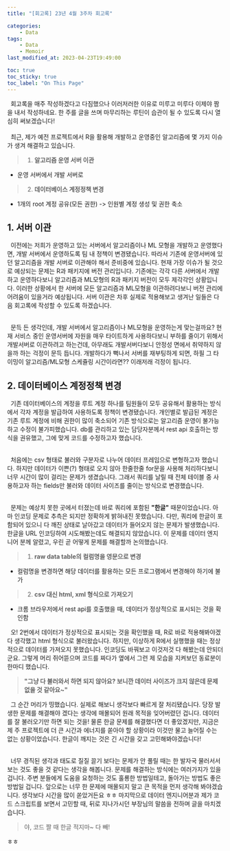 ```yaml
---
title: "[회고록] 23년 4월 3주차 회고록"

categories:
    - Data
tags:
    - Data
    - Memoir
last_modified_at: 2023-04-23T19:49:00

toc: true
toc_sticky: true
toc_label: "On This Page"
---
```


&#160; 회고록을 매주 작성하겠다고 다짐했으나 이러저러한 이유로 미루고 미루다 이제야 짬을 내서 작성하네요. 한 주를 글을 쓰며 마무리하는 루틴이 습관이 될 수 있도록 다시 열심히 써보겠습니다! <br><br>
&#160; 최근, 제가 예전 프로젝트에서 R을 활용해 개발하고 운영중인 알고리즘에 몇 가지 이슈가 생겨 해결하고 있습니다. 

> 1. **알고리즘 운영 서버 이관**
- 운영 서버에서 개발 서버로 
> 2. **데이터베이스 계정정책 변경**
- 1개의 root 계정 공유(모든 권한) -> 인원별 계정 생성 및 권한 축소

## 1. 서버 이관
&#160; 이전에는 저희가 운영하고 있는 서버에서 알고리즘이나 ML 모형을 개발하고 운영했다면, 개발 서버에서 운영하도록 팀 내 정책이 변경됐습니다. 따라서 기존에 운영서버에 있던 알고리즘을 개발 서버로 이관해야 해서 준비중에 있습니다. 현재 가장 이슈가 될 것으로 예상되는 문제는 R과 패키지에 버전 관리입니다. 기존에는 각각 다른 서버에서 개발하고 운영하다보니 알고리즘과 ML모형의 R과 패키지 버전이 모두 제각각인 상황입니다. 이러한 상황에서 한 서버에 모든 알고리즘과 ML모형을 이관하려다보니 버전 관리에 어려움이 있을거라 예상됩니다. 서버 이관은 차후 실제로 적용해보고 생겨난 일들은 다음 회고록에 작성할 수 있도록 하겠습니다.<br><br>

&#160; 문득 든 생각인데, 개발 서버에서 알고리즘이나 ML모형을 운영하는게 맞는걸까요? 현재 서비스 중인 운영서버에 자원을 매우 타이트하게 사용하다보니 부하를 줄이기 위해서 개발서버로 이관하려고 하는건데, 아무래도 개발서버다보니 안정성 면에서 취약하지 않을까 하는 걱정이 문득 듭니다. 개발하다가 뻑나서 서버를 재부팅하게 되면, 하필 그 타이밍이 알고리즘/ML모형 스케쥴링 시간이라면?? 이래저래 걱정이 됩니다. 

## 2. 데이터베이스 계정정책 변경
&#160; 기존 데이터베이스의 계정을 루트 계정 하나를 팀원들이 모두 공유해서 활용하는 방식에서 각자 계정을 발급하여 사용하도록 정책이 변경됐습니다. 개인별로 발급된 계정은 기존 루트 계정에 비해 권한이 많이 축소되어 기존 방식으로는 알고리즘 운영이 불가능하고 수정이 불가피했습니다. db를 관리하고 있는 담당자분께서 rest api 호출하는 방식을 권유했고, 그에 맞게 코드를 수정하고자 했습니다.<br><br>

&#160; 처음에는 csv 형태로 불러와 구분자로 나누어 데이터 프레임으로 변형하고자 했습니다. 하지만 데이터가 이쁜(?) 형태로 오지 않아 한줄한줄 for문을 사용해 처리하다보니 너무 시간이 많이 걸리는 문제가 생겼습니다. 그래서 쿼리를 날릴 때 전체 테이블 중 사용하고자 하는 fields만 불러와 데이터 사이즈를 줄이는 방식으로 변경했습니다. <br><br>

&#160; 문제는 예상치 못한 곳에서 터졌는데 바로 쿼리에 포함된 **"한글"** 때문이었습니다. 아마 인코딩 문제로 추측은 되지만 정확하게 밝혀내진 못했습니다. 다만, 쿼리에 한글이 포함되어 있으니 다 깨진 상태로 날아갔고 데이터가 들어오지 않는 문제가 발생했습니다. 한글을 URL 인코딩하여 시도해봤는데도 해결되지 않았습니다. 이 문제를 데이터 엔지니어 분께 알렸고, 우린 곧 어떻게 문제를 해결할까 논의했습니다.
> 1. **raw data table의 컬럼명을 영문으로 변경**
- 컬럼명을 변경하면 해당 데이터를 활용하는 모든 프로그램에서 변경해야 하기에 불가
> 2. **csv 대신 html, xml 형식으로 가져오기**
- 크롬 브라우저에서 rest api를 호출했을 때, 데이터가 정상적으로 표시되는 것을 확인함

&#160; 오! 2번에서 데이터가 정상적으로 표시되는 것을 확인했을 때, R로 바로 적용해봐야겠다 생각했고 html 형식으로 불러왔습니다. 하지만, 이상하게 R에서 실행했을 때는 정상적으로 데이터를 가져오지 못했습니다. 인코딩도 바꿔보고 이것저것 다 해봤는데 안되더군요. 그렇게 머리 쥐어뜯으며 코드를 짜다가 옆에서 그런 제 모습을 지켜보던 동료분이 한마디 했습니다. 
> **"그냥 다 불러와서 하면 되지 않아요? 보니깐 데이터 사이즈가 크지 않은데 문제 없을 것 같아요~"**

&#160; 그 순간 머리가 띵했습니다. 실제로 해보니 생각보다 빠르게 잘 처리됐습니다. 당장 발생한 문제를 해결해야 겠다는 생각에 매몰되어 원래 목적을 잊어버렸던 겁니다. 데이터를 잘 불러오기만 하면 되는 것을! 물론 한글 문제를 해결했다면 더 좋았겠지만, 지금은 제 주 프로젝트에 더 큰 시간과 에너지를 쏟아야 할 상황이라 이것만 물고 늘어질 수는 없는 상황이었습니다. 한글이 깨지는 것은 긴 시간을 갖고 고민해봐야겠습니다! <br><br>

&#160; 너무 경직된 생각과 태도로 질질 끌기 보다는 문제가 안 풀릴 때는 한 발자국 물러서서 보는 것도 좋을 것 같다는 생각을 해봅니다. 문제를 해결하는 방식에는 여러가지가 있을 겁니다. 주변 분들에게 도움을 요청하는 것도 훌룡한 방법일테고, 돌아가는 방법도 좋은 방법일 겁니다. 앞으로는 너무 한 문제에 매몰되지 말고 큰 목적을 먼저 생각해 봐야겠습니다. 생각보다 시간을 많이 쏟았거든요 ㅎㅎ 마지막으로 데이터 엔지니어분과 제가 코드 스크립트를 보면서 고민할 때, 뒤로 지나가시던 부장님의 말씀을 전하며 글을 마치겠습니다.
> 야, 코드 짤 때 한글 적지마~ 다 빼!

ㅎㅎ